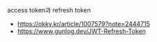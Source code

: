 access token과 refresh token

- https://okky.kr/article/1007579?note=2444715
- https://www.gunlog.dev/JWT-Refresh-Token